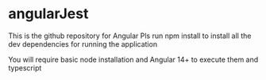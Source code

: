 # angularJest
This is the github repository for Angular
Pls run npm install to install all the dev dependencies for running the application

You will require basic node installation and Angular 14+ to execute them and typescript
